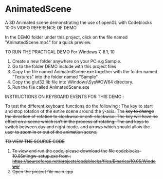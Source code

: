 # AnimatedScene
A 3D Animated scene demonstrating the use of openGL with Codeblocks 10.05
VIDEO REFERENCE OF DEMO

In the DEMO folder under this project, click on the file named "AnimatedScene.mp4" for a quick preview.


TO RUN THE PRACTICAL DEMO
For Windows 7, 8.1, 10
1. Create a new folder anywhere on your PC e.g Sample.
2. Go to the folder DEMO include with this project files
2. Copy the file named AnimatedScene.exe together with the folder named "Textures" into the folder named "Sample".
1. Copy the glut32.lib file into \Windows\SysWOW64 directory.
2. Run the file called AnimatedScene.exe


INSTRUCTIONS ON KEYBOARD EVENTS FOR THIS DEMO :

To test the different keyboard functions do the following :
The <R> key to start and stop rotation of the entire scene around the y-axis. 
The <S> key to change the direction of rotation to clockwise or anti-clockwise. 
The <S> key will have no effect on a scene which isn’t in the process of rotating.
The <D> and <N> keys to switch between day and night mode.
<Up> and <Down> arrows which should allow the user to zoom in or out of the animation scene.


TO VIEW THE SOURCE CODE

1. To view and run the code, please download the file codeblocks-10.05mingw-setup.exe from :
https://sourceforge.net/projects/codeblocks/files/Binaries/10.05/Windows/
2. Open the project file main.cpp
